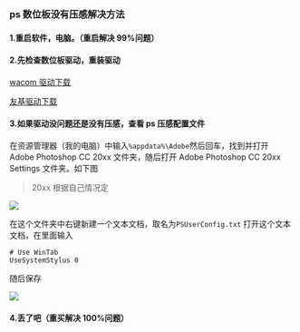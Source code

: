 

### ps 数位板没有压感解决方法

#### 1.重启软件，电脑。（重启解决 99%问题）

#### 2.先检查数位板驱动，重装驱动

[wacom 驱动下载](https://www.wacom.com/zh-cn/support/product-support/drivers)

[友基驱动下载](https://www.ugee.com.cn/Download/index)

#### 3.如果驱动没问题还是没有压感，查看 ps 压感配置文件

在资源管理器（我的电脑）中输入`%appdata%\Adobe`然后回车，找到并打开 Adobe Photoshop CC 20xx 文件夹，随后打开 Adobe Photoshop CC 20xx Settings 文件夹。如下图

> 20xx 根据自己情况定

![](https://cdn.jsdelivr.net/gh/tianzhenwuxie01/gitpicgo/img/20200213175651.png)

在这个文件夹中右键新建一个文本文档，取名为`PSUserConfig.txt`
打开这个文本文档，在里面输入

```
# Use WinTab
UseSystemStylus 0
```

随后保存

![](https://cdn.jsdelivr.net/gh/tianzhenwuxie01/gitpicgo/img/20200213175650.png)

#### 4.丢了吧（重买解决 100%问题）
